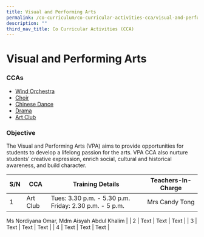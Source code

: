 ```yaml
---
title: Visual and Performing Arts
permalink: /co-curriculum/co-curricular-activities-cca/visual-and-performing-arts/
description: ""
third_nav_title: Co Curricular Activities (CCA)
---
```

# **Visual and Performing Arts**

### CCAs
* [Wind Orchestra](/co-curriculum/co-curricular-activities-cca/visual-n-performing-arts/yishun-town-wind-orchestra/) 
* [Choir](/co-curriculum/co-curricular-activities-cca/visual-n-performing-arts/yishun-town-voices-and-chorale/)
* [Chinese Dance](/co-curriculum/co-curricular-activities-cca/visual-n-performing-arts/yishun-town-chinese-dance/)
* [Drama](/co-curriculum/co-curricular-activities-cca/visual-n-performing-arts/yishun-town-drama-club)
* [Art Club](/co-curriculum/co-curricular-activities-cca/visual-n-performing-arts/yishun-town-art-club)

### Objective
  
The Visual and Performing Arts (VPA) aims to provide opportunities for students to develop a lifelong passion for the arts. VPA CCA also nurture students’ creative expression, enrich social, cultural and historical awareness, and build character.


| S/N | CCA | Training Details | Teachers-In-Charge |
| -------- | -------- | -------- | -------- |
| 1   | Art Club    | Tues: 3.30 p.m. - 5.30 p.m. Friday: 2.30 p.m. - 5 p.m.    | Mrs Candy Tong
Ms Nordiyana Omar, Mdm Aisyah Abdul Khalim
     |
| 2   | Text     | Text     | Text     |
| 3   | Text     | Text     | Text     |
| 4   | Text     | Text     | Text     |